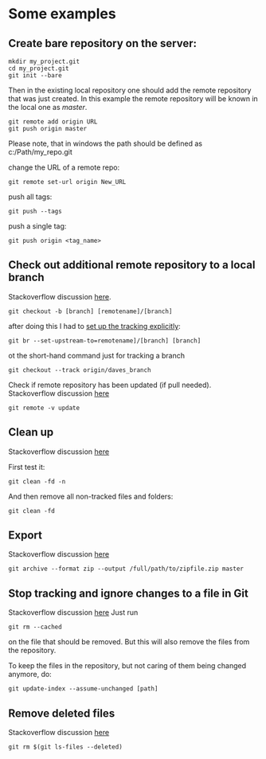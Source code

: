 # Some examples
 
## Create bare repository on the server:

```
mkdir my_project.git
cd my_project.git
git init --bare
```
 
Then in the existing local repository one should add the remote repository that was 
just created. In this example the remote repository will be known in the local one as _master_.
```
git remote add origin URL
git push origin master
 ```
Please note, that in windows the path should be defined as c:/Path/my_repo.git
 
change the URL of a remote repo:
```
git remote set-url origin New_URL
```
 
push all tags:
```
git push --tags
```
 
push a single tag:
```
git push origin <tag_name>
```

## Check out additional remote repository to a local branch
Stackoverflow discussion [here](http://stackoverflow.com/questions/9537392/git-fetch-remote-branch).

```
git checkout -b [branch] [remotename]/[branch]
```
after doing this I had to [set up the tracking explicitly](http://stackoverflow.com/questions/520650/make-an-existing-git-branch-track-a-remote-branch):
```
git br --set-upstream-to=remotename]/[branch] [branch]
```

ot the short-hand command just for tracking a branch
```
git checkout --track origin/daves_branch
```
Check if remote repository has been updated (if pull needed). Stackoverflow discussion [here](http://stackoverflow.com/questions/3258243/git-check-if-pull-needed)
```
git remote -v update
```

## Clean up

Stackoverflow discussion [here](http://stackoverflow.com/questions/61212/remove-local-untracked-files-from-my-current-git-branch)

First test it:
```
git clean -fd -n
```
And then remove all non-tracked files and folders:
```
git clean -fd
```

## Export

Stackoverflow discussion [here](http://stackoverflow.com/questions/160608/do-a-git-export-like-svn-export)
```
git archive --format zip --output /full/path/to/zipfile.zip master
```

## Stop tracking and ignore changes to a file in Git
Stackoverflow discussion [here](http://stackoverflow.com/questions/936249/stop-tracking-and-ignore-changes-to-a-file-in-git)
Just run
```
git rm --cached
```
on the file that should be removed. But this will also remove the files from the repository.

To keep the files in the repository, but not caring of them being changed anymore, do:
```
git update-index --assume-unchanged [path]
```


## Remove deleted files
Stackoverflow discussion [here](http://stackoverflow.com/questions/492558/removing-multiple-files-from-a-git-repo-that-have-already-been-deleted-from-disk)
```
git rm $(git ls-files --deleted) 
```